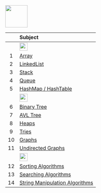 <img src="https://img.shields.io/badge/-Data Structures%20-blue" height=70px>

|     |  Subject           |
|:---:|:------------------------------| 
|     | <img src="https://img.shields.io/badge/-Linear Data Structures%20-blue" height=25px> | 
|  1  |[Array](https://github.com/sshalem/JAVA/tree/master/_7_Data_Structure/_1_Array)   | 
|  2  |[LinkedList](https://github.com/sshalem/JAVA/tree/master/_7_Data_Structure/_2_LinkedList)  |   
|  3  |[Stack](https://github.com/sshalem/JAVA/tree/master/_7_Data_Structure/_3_Stack) |   
|  4  |[Queue](https://github.com/sshalem/JAVA/tree/master/_7_Data_Structure/_4_Queue) |   
|  5  |[HashMap / HashTable](https://github.com/sshalem/JAVA/tree/master/_7_Data_Structure/_5_Map) |  
|     | <img src="https://img.shields.io/badge/-Non Linear Data Structures%20-red" height=25px> | 
|  6  |[Binary Tree]()    | 
|  7  |[AVL Tree]()  |   
|  8  |[Heaps]() |   
|  9  |[Tries]() |   
|  10  |[Graphs]() |  
|  11  |[Undirected Graphs]() |  
|      | <img src="https://img.shields.io/badge/-Sorting & Searching %20-green" height=25px> | 
|  12  |[Sorting Algorithms]() |  
|  13  |[Searching Algorithms]() |  
|  14  |[String Manipulation Algorithms]() |  
